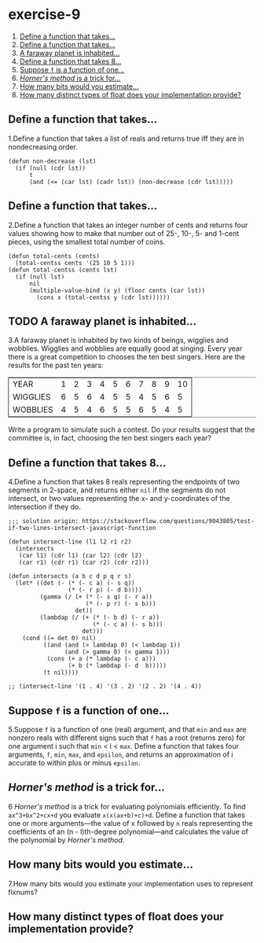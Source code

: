 

# exercise-9

1.  [Define a function that takes&#x2026;](#orgf3a7017)
2.  [Define a function that takes&#x2026;](#orga4a3fd8)
3.  [A faraway planet is inhabited&#x2026;](#orgcd794aa)
4.  [Define a function that takes 8&#x2026;](#orgb7c106d)
5.  [Suppose `f` is a function of one&#x2026;](#orgce3a4ee)
6.  [*Horner's method* is a trick for&#x2026;](#org4578ca2)
7.  [How many bits would you estimate&#x2026;](#orgb1ff9cf)
8.  [How many distinct types of float does your implementation provide?](#org5da6b9f)


<a id="orgf3a7017"></a>

## Define a function that takes&#x2026;

1.Define a function that takes a list of reals and returns true iff they are in nondecreasing order.

    (defun non-decrease (lst)
      (if (null (cdr lst))
          t
          (and (<= (car lst) (cadr lst)) (non-decrease (cdr lst)))))


<a id="orga4a3fd8"></a>

## Define a function that takes&#x2026;

2.Define a function that takes an integer number of cents and returns four values showing how to make that number out of 25-, 10-, 5- and 1-cent pieces, using the smallest total number of coins.

    (defun total-cents (cents)
      (total-centss cents '(25 10 5 1)))
    (defun total-centss (cents lst)
      (if (null lst)
          nil
          (multiple-value-bind (x y) (floor cents (car lst))
            (cons x (total-centss y (cdr lst))))))


<a id="orgcd794aa"></a>

## TODO A faraway planet is inhabited&#x2026;

3.A faraway planet is inhabited by two kinds of beings, wigglies and wobblies. Wigglies and wobblies are equally good at singing. Every year there is a great competition to chooses the ten best singers. Here are the results for the past ten years:

<table border="2" cellspacing="0" cellpadding="6" rules="groups" frame="hsides">


<colgroup>
<col  class="org-left" />

<col  class="org-right" />

<col  class="org-right" />

<col  class="org-right" />

<col  class="org-right" />

<col  class="org-right" />

<col  class="org-right" />

<col  class="org-right" />

<col  class="org-right" />

<col  class="org-right" />

<col  class="org-right" />
</colgroup>
<tbody>
<tr>
<td class="org-left">YEAR</td>
<td class="org-right">1</td>
<td class="org-right">2</td>
<td class="org-right">3</td>
<td class="org-right">4</td>
<td class="org-right">5</td>
<td class="org-right">6</td>
<td class="org-right">7</td>
<td class="org-right">8</td>
<td class="org-right">9</td>
<td class="org-right">10</td>
</tr>


<tr>
<td class="org-left">WIGGLIES</td>
<td class="org-right">6</td>
<td class="org-right">5</td>
<td class="org-right">6</td>
<td class="org-right">4</td>
<td class="org-right">5</td>
<td class="org-right">5</td>
<td class="org-right">4</td>
<td class="org-right">5</td>
<td class="org-right">6</td>
<td class="org-right">5</td>
</tr>


<tr>
<td class="org-left">WOBBLIES</td>
<td class="org-right">4</td>
<td class="org-right">5</td>
<td class="org-right">4</td>
<td class="org-right">6</td>
<td class="org-right">5</td>
<td class="org-right">5</td>
<td class="org-right">6</td>
<td class="org-right">5</td>
<td class="org-right">4</td>
<td class="org-right">5</td>
</tr>
</tbody>
</table>

Write a program to simulate such a contest. Do your results suggest that the committee is, in fact, choosing the ten best singers each year?


<a id="orgb7c106d"></a>

## Define a function that takes 8&#x2026;

4.Define a function that takes 8 reals representing the endpoints of two segments in 2-space, and returns either `nil` if the segments do not intersect, or two values representing the x- and y-coordinates of the intersection if they do.

    ;;; solution origin: https://stackoverflow.com/questions/9043805/test-if-two-lines-intersect-javascript-function
    
    (defun intersect-line (l1 l2 r1 r2)
      (intersects
       (car l1) (cdr l1) (car l2) (cdr l2)
       (car r1) (cdr r1) (car r2) (cdr r2)))
    
    (defun intersects (a b c d p q r s)
      (let* ((det (- (* (- c a) (- s q))
                     (* (- r p) (- d b))))
             (gamma (/ (+ (* (- s q) (- r a))
                          (* (- p r) (- s b)))
                       det))
             (lambdap (/ (+ (* (- b d) (- r a))
                            (* (- c a) (- s b)))
                         det)))
        (cond ((= det 0) nil)
              ((and (and (> lambdap 0) (< lambdap 1))
                    (and (> gamma 0) (< gamma 1)))
               (cons (+ a (* lambdap (- c a)))
                     (+ b (* lambdap (- d  b)))))
              (t nil))))
    
    ;; (intersect-line '(1 . 4) '(3 . 2) '(2 . 2) '(4 . 4))


<a id="orgce3a4ee"></a>

## Suppose `f` is a function of one&#x2026;

5.Suppose `f` is a function of one (real) argument, and that `min` and `max` are nonzero reals with different signs such that `f` has a root (returns zero) for one argument i such that `min` < i < `max`. Define a function that takes four arguments, `f`, `min`, `max`, and `epsilon`, and returns an approximation of i accurate to within plus or minus `epsilon`.


<a id="org4578ca2"></a>

## *Horner's method* is a trick for&#x2026;

6 *Horner's method* is a trick for evaluating polynomials efficiently. To find `ax^3+bx^2+cx+d` you evaluate `x(x(ax+b)+c)+d`. Define a function that takes one or more arguments—the value of x followed by `n` reals representing the coefficients of an (n - l)th-degree polynomial—and calculates the value of the polynomial by *Horner's method*.


<a id="orgb1ff9cf"></a>

## How many bits would you estimate&#x2026;

7.How many bits would you estimate your implementation uses to represent fixnums?


<a id="org5da6b9f"></a>

## How many distinct types of float does your implementation provide?

